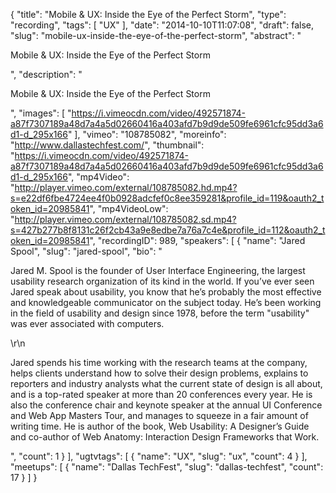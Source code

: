 {
  "title": "Mobile & UX: Inside the Eye of the Perfect Storm",
  "type": "recording",
  "tags": [
    "UX"
  ],
  "date": "2014-10-10T11:07:08",
  "draft": false,
  "slug": "mobile-ux-inside-the-eye-of-the-perfect-storm",
  "abstract": "<p>Mobile & UX: Inside the Eye of the Perfect Storm</p>",
  "description": "<p>Mobile & UX: Inside the Eye of the Perfect Storm</p>",
  "images": [
    "https://i.vimeocdn.com/video/492571874-a87f7307189a48d7a4a5d02660416a403afd7b9d9de509fe6961cfc95dd3a6d1-d_295x166"
  ],
  "vimeo": "108785082",
  "moreinfo": "http://www.dallastechfest.com/",
  "thumbnail": "https://i.vimeocdn.com/video/492571874-a87f7307189a48d7a4a5d02660416a403afd7b9d9de509fe6961cfc95dd3a6d1-d_295x166",
  "mp4Video": "http://player.vimeo.com/external/108785082.hd.mp4?s=e22df6fbe4724ee4f0b0928adcfef0c8ee359281&profile_id=119&oauth2_token_id=20985841",
  "mp4VideoLow": "http://player.vimeo.com/external/108785082.sd.mp4?s=427b277b8f8131c26f2cb43a9e8edbe7a76a7c4e&profile_id=112&oauth2_token_id=20985841",
  "recordingID": 989,
  "speakers": [
    {
      "name": "Jared Spool",
      "slug": "jared-spool",
      "bio": "<p>Jared M. Spool is the founder of User Interface Engineering, the largest usability research organization of its kind in the world. If you’ve ever seen Jared speak about usability, you know that he’s probably the most effective and knowledgeable communicator on the subject today. He’s been working in the field of usability and design since 1978, before the term \"usability\" was ever associated with computers.</p>\r\n<p>Jared spends his time working with the research teams at the company, helps clients understand how to solve their design problems, explains to reporters and industry analysts what the current state of design is all about, and is a top-rated speaker at more than 20 conferences every year. He is also the conference chair and keynote speaker at the annual UI Conference and Web App Masters Tour, and manages to squeeze in a fair amount of writing time. He is author of the book, Web Usability: A Designer’s Guide and co-author of Web Anatomy: Interaction Design Frameworks that Work.</p>",
      "count": 1
    }
  ],
  "ugtvtags": [
    {
      "name": "UX",
      "slug": "ux",
      "count": 4
    }
  ],
  "meetups": [
    {
      "name": "Dallas TechFest",
      "slug": "dallas-techfest",
      "count": 17
    }
  ]
}